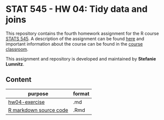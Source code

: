 # STAT 545 - HW 04: Tidy data and joins

This repository contains the fourth homework assignment for the R course [STATS 545](http://stat545.com). A description of the assignment can be found [here](http://stat545.com/Classroom/assignments/hw04/hw04.html) and important information about the course can be found in the [course classroom](http://stat545.com/Classroom/).

This assignment and repository is developed and maintained by **Stefanie Lumnitz**.

## Content

purpose | format
---------|--------
[hw04-exercise](https://github.com/STAT545-UBC-students/hw04-slumnitz/blob/master/hw04-exercise.md) | .md
[R markdown source code](https://github.com/STAT545-UBC-students/hw04-slumnitz/blob/master/hw04-exercise.Rmd) | .Rmd
